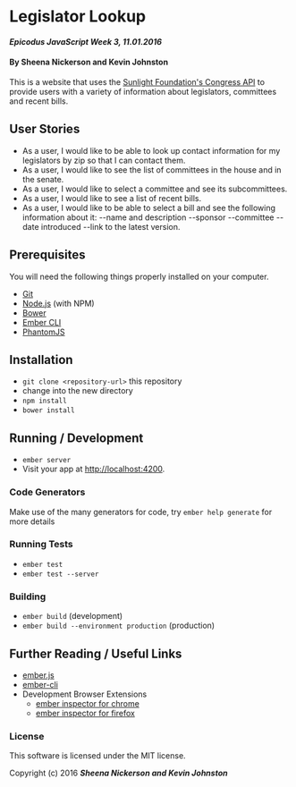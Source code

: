 # Legislator Lookup

#### _Epicodus JavaScript Week 3, 11.01.2016_

#### By Sheena Nickerson and Kevin Johnston

This is a website that uses the [Sunlight Foundation's Congress API](http://sunlightfoundation.com/api/) to provide users with a variety of information about legislators, committees and recent bills.

## User Stories

* As a user, I would like to be able to look up contact information for my legislators by zip so that I can contact them.
* As a user, I would like to see the list of committees in the house and in the senate.
* As a user, I would like to select a committee and see its subcommittees.
* As a user, I would like to see a list of recent bills.
* As a user, I would like to be able to select a bill and see the following information about it: --name and description --sponsor --committee --date introduced --link to the latest version.

## Prerequisites

You will need the following things properly installed on your computer.

* [Git](http://git-scm.com/)
* [Node.js](http://nodejs.org/) (with NPM)
* [Bower](http://bower.io/)
* [Ember CLI](http://ember-cli.com/)
* [PhantomJS](http://phantomjs.org/)

## Installation

* `git clone <repository-url>` this repository
* change into the new directory
* `npm install`
* `bower install`

## Running / Development

* `ember server`
* Visit your app at [http://localhost:4200](http://localhost:4200).

### Code Generators

Make use of the many generators for code, try `ember help generate` for more details

### Running Tests

* `ember test`
* `ember test --server`

### Building

* `ember build` (development)
* `ember build --environment production` (production)


## Further Reading / Useful Links

* [ember.js](http://emberjs.com/)
* [ember-cli](http://ember-cli.com/)
* Development Browser Extensions
  * [ember inspector for chrome](https://chrome.google.com/webstore/detail/ember-inspector/bmdblncegkenkacieihfhpjfppoconhi)
  * [ember inspector for firefox](https://addons.mozilla.org/en-US/firefox/addon/ember-inspector/)

### License

This software is licensed under the MIT license.

Copyright (c) 2016 **_Sheena Nickerson and Kevin Johnston_**
